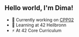 ## Hello world, I'm Dima!
- 🔭 Currently working on [CPP02](https://github.com/oliferovych/CPP-CPP02)
- 🌱 Learning at 42 Heilbronn
- ⚡ At 42 Core Curriculum


